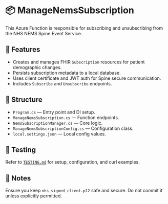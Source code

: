 # 📦 ManageNemsSubscription

This Azure Function is responsible for subscribing and unsubscribing from the NHS NEMS Spine Event Service.

## 🚀 Features

- Creates and manages FHIR `Subscription` resources for patient demographic changes.
- Persists subscription metadata to a local database.
- Uses client certificate and JWT auth for Spine secure communication.
- Includes `Subscribe` and `Unsubscribe` endpoints.

## 📂 Structure

- `Program.cs` — Entry point and DI setup.
- `ManageNemsSubscription.cs` — Function endpoints.
- `NemsSubscriptionManager.cs` — Core logic.
- `ManageNemsSubscriptionConfig.cs` — Configuration class.
- `local.settings.json` — Local config values.

## 🧪 Testing

Refer to [`TESTING.md`](./TESTING.md) for setup, configuration, and curl examples.

## 🔐 Notes

Ensure you keep `nhs_signed_client.p12` safe and secure. Do not commit it unless explicitly permitted.
